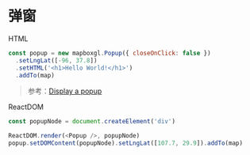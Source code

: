 # 弹窗

HTML

```js
const popup = new mapboxgl.Popup({ closeOnClick: false })
  .setLngLat([-96, 37.8])
  .setHTML('<h1>Hello World!</h1>')
  .addTo(map)
```

> 参考：[Display a popup](https://docs.mapbox.com/mapbox-gl-js/example/popup/)

ReactDOM

```js
const popupNode = document.createElement('div')

ReactDOM.render(<Popup />, popupNode)
popup.setDOMContent(popupNode).setLngLat([107.7, 29.9]).addTo(map)
```

